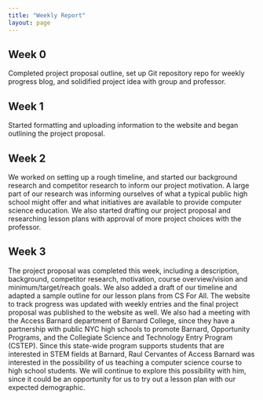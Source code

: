```yaml
---
title: "Weekly Report"
layout: page
---
```


<html lang="en">
<title>Weekly Report</title>
<meta charset="utf-8">
<meta name="viewport" content="width=device-width, initial-scale=1.0">
<meta name="author" content="Blog Author">
<meta name="generator" content="Jekyll v4.2.2">
<link rel="canonical" href="http://localhost:4000/about/">

<link rel="stylesheet" href="/assets/css/frame.css">
<link rel="stylesheet" href="https://stackpath.bootstrapcdn.com/font-awesome/4.7.0/css/font-awesome.min.css" integrity="sha384-wvfXpqpZZVQGK6TAh5PVlGOfQNHSoD2xbE+QkPxCAFlNEevoEH3Sl0sibVcOQVnN" crossorigin="anonymous">

<link rel="alternate" href="/feed.xml" type="application/atom+xml" title="CS Bridge">


<article>
  <h2 id="installation">Week 0</h2>

  <p>Completed project proposal outline, set up Git repository repo for weekly progress blog, and solidified project idea with group and professor. </p>

  <h2 id="features">Week 1</h2>

  <p>
    Started formatting and uploading information to the website and began outlining the project proposal.
  </p>


<h2 id="based-on">Week 2</h2>

<p>We worked on setting up a rough timeline, and started our background research and competitor research to inform our project motivation. A large part of our research was informing ourselves of what a typical public high school might offer and what initiatives are available to provide computer science education. We also started drafting our project proposal and researching lesson plans with approval of more project choices with the professor.</p>


<h2 id="license">Week 3</h2>

<p>The project proposal was completed this week, including a description, background, competitor research, motivation, course overview/vision and minimum/target/reach goals. We also added a draft of our timeline and adapted a sample outline for our lesson plans from CS For All. The website to track progress was updated with weekly entries and the final project proposal was published to the website as well. We also had a meeting with the Access Barnard department of Barnard College, since they have a partnership with public NYC high schools to promote Barnard, Opportunity Programs, and the Collegiate Science and Technology Entry Program (CSTEP). Since this state-wide program supports students that are interested in STEM fields at Barnard, Raul Cervantes of Access Barnard was interested in the possibility of us teaching a computer science course to high school students. We will continue to explore this possibility with him, since it could be an opportunity for us to try out a lesson plan with our expected demographic.</p>

